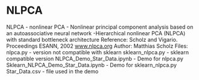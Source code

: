 # NLPCA
NLPCA - nonlinear PCA - Nonlinear principal component analysis based on an autoassociative neural network -Hierarchical nonlinear PCA (NLPCA) with standard bottleneck architecture
Reference: Scholz and Vigario. Proceedings ESANN, 2002
          www.nlpca.org
          Author: Matthias Scholz
Files:
nlpca.py - version not compatible with sklearn
sklearn_nlpca.py - sklearn compatible version
NLPCA_Demo_Star_Data.ipynb - Demo for nlpca.py
Sklearn_NLPCA_Demo_Star_Data.ipynb - Demo for sklearn_nlpca.py
Star_Data.csv - file used in the demo
